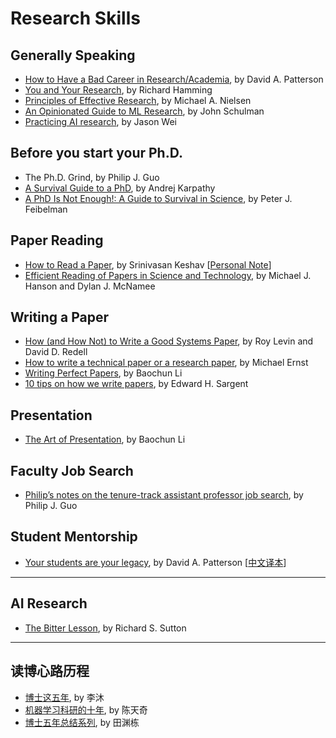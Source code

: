 # Research Skills

## Generally Speaking

* [How to Have a Bad Career in Research/Academia](https://people.eecs.berkeley.edu/\~pattrsn/talks/BadCareer.pdf), by David A. Patterson
* [You and Your Research](https://blog.samaltman.com/you-and-your-research), by Richard Hamming
* [Principles of Effective Research](https://michaelnielsen.org/blog/principles-of-effective-research/), by Michael A. Nielsen
* [An Opinionated Guide to ML Research](http://joschu.net/blog/opinionated-guide-ml-research.html), by John Schulman
* [Practicing AI research](https://www.jasonwei.net/blog/practicing-ai-research), by Jason Wei

## Before you start your Ph.D.

* The Ph.D. Grind, by Philip J. Guo
* [A Survival Guide to a PhD](http://karpathy.github.io/2016/09/07/phd/), by Andrej Karpathy
* [A PhD Is Not Enough!: A Guide to Survival in Science](https://www.usu.edu/biomath/files/peter-feibelm.pdf), by Peter J. Feibelman

## Paper Reading

* [How to Read a Paper](http://ccr.sigcomm.org/online/files/p83-keshavA.pdf), by Srinivasan Keshav \[[Personal Note](../reading-notes/journal/ccr/how-to-read-a-paper.md)]
* [Efficient Reading of Papers in Science and Technology](https://www.cs.columbia.edu/\~hgs/netbib/efficientReading.pdf), by Michael J. Hanson and Dylan J. McNamee

## Writing a Paper

* [How (and How Not) to Write a Good Systems Paper](https://www.usenix.org/legacy/publications/library/proceedings/dsl97/good\_paper.html), by Roy Levin and David D. Redell
* [How to write a technical paper or a research paper](https://homes.cs.washington.edu/\~mernst/advice/write-technical-paper.html), by Michael Ernst
* [Writing Perfect Papers](https://iqua.ece.toronto.edu/papers/writing-perfect-papers-2021.pdf), by Baochun Li
* [10 tips on how we write papers](https://www.cell.com/matter/fulltext/S2590-2385\(22\)00543-4), by Edward H. Sargent

## Presentation

* [The Art of Presentation](https://www.cs.cityu.edu.hk/\~jia/research/the-art-of-presentation.pdf), by Baochun Li

## Faculty Job Search

* [Philip’s notes on the tenure-track assistant professor job search](https://xb00dx.github.io/files/guo-faculty-job-search.pdf), by Philip J. Guo

## Student Mentorship

* [Your students are your legacy](https://dl.acm.org/doi/10.1145/1467247.1467259), by David A. Patterson \[[中文译本](https://blog.sciencenet.cn/blog-414166-302397.html)]

***

## AI Research

* [The Bitter Lesson](http://www.incompleteideas.net/IncIdeas/BitterLesson.html), by Richard S. Sutton

***

## 读博心路历程

* [博士这五年](https://zhuanlan.zhihu.com/p/25099638), by 李沐
* [机器学习科研的十年](https://zhuanlan.zhihu.com/p/74249758), by 陈天奇
* [博士五年总结系列](https://yuandong-tian.com/five\_year\_summary\_of\_PhD.pdf), by 田渊栋
